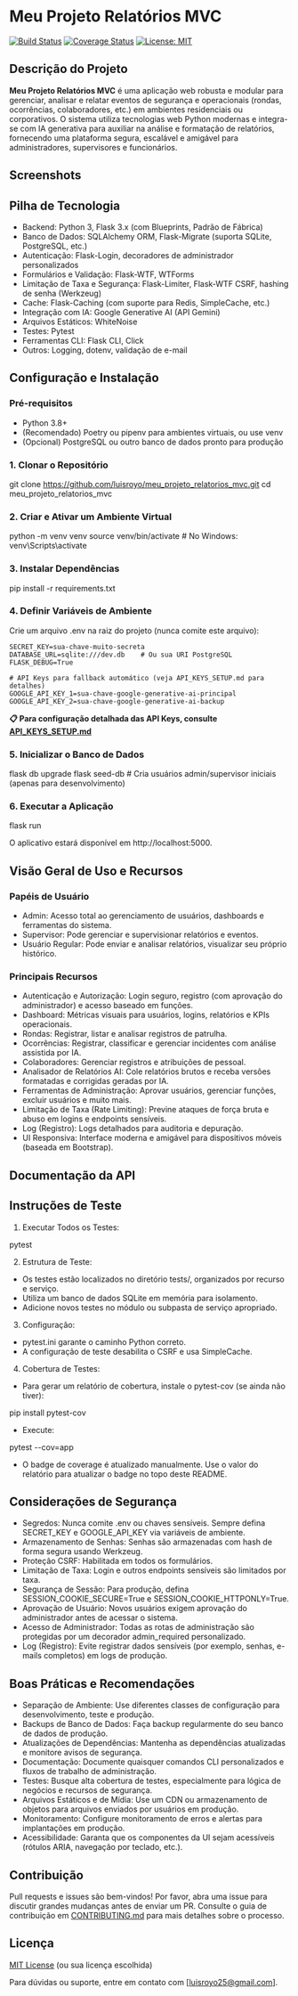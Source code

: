 # Meu Projeto Relatórios MVC

[![Build Status](https://img.shields.io/badge/build-passing-brightgreen)](https://github.com/luisroyo/meu_projeto_relatorios_mvc/actions)
[![Coverage Status](https://img.shields.io/badge/coverage-xx%25-blue)](https://github.com/luisroyo/meu_projeto_relatorios_mvc/actions)
[![License: MIT](https://img.shields.io/badge/License-MIT-yellow.svg)](LICENSE)

## Descrição do Projeto

**Meu Projeto Relatórios MVC** é uma aplicação web robusta e modular para gerenciar, analisar e relatar eventos de segurança e operacionais (rondas, ocorrências, colaboradores, etc.) em ambientes residenciais ou corporativos. O sistema utiliza tecnologias web Python modernas e integra-se com IA generativa para auxiliar na análise e formatação de relatórios, fornecendo uma plataforma segura, escalável e amigável para administradores, supervisores e funcionários.

## Screenshots

<!-- Adicione aqui imagens/gifs do sistema rodando -->
<!-- Exemplo: -->
<!-- ![Dashboard](docs/screenshot_dashboard.png) -->

## Pilha de Tecnologia

- Backend: Python 3, Flask 3.x (com Blueprints, Padrão de Fábrica)
- Banco de Dados: SQLAlchemy ORM, Flask-Migrate (suporta SQLite, PostgreSQL, etc.)
- Autenticação: Flask-Login, decoradores de administrador personalizados
- Formulários e Validação: Flask-WTF, WTForms
- Limitação de Taxa e Segurança: Flask-Limiter, Flask-WTF CSRF, hashing de senha (Werkzeug)
- Cache: Flask-Caching (com suporte para Redis, SimpleCache, etc.)
- Integração com IA: Google Generative AI (API Gemini)
- Arquivos Estáticos: WhiteNoise
- Testes: Pytest
- Ferramentas CLI: Flask CLI, Click
- Outros: Logging, dotenv, validação de e-mail

## Configuração e Instalação

### Pré-requisitos

- Python 3.8+
- (Recomendado) Poetry ou pipenv para ambientes virtuais, ou use venv
- (Opcional) PostgreSQL ou outro banco de dados pronto para produção

### 1. Clonar o Repositório

git clone https://github.com/luisroyo/meu_projeto_relatorios_mvc.git
cd meu_projeto_relatorios_mvc

### 2. Criar e Ativar um Ambiente Virtual

python -m venv venv
source venv/bin/activate    # No Windows: venv\Scripts\activate

### 3. Instalar Dependências

pip install -r requirements.txt

### 4. Definir Variáveis de Ambiente

Crie um arquivo .env na raiz do projeto (nunca comite este arquivo):

```env
SECRET_KEY=sua-chave-muito-secreta
DATABASE_URL=sqlite:///dev.db    # Ou sua URI PostgreSQL
FLASK_DEBUG=True

# API Keys para fallback automático (veja API_KEYS_SETUP.md para detalhes)
GOOGLE_API_KEY_1=sua-chave-google-generative-ai-principal
GOOGLE_API_KEY_2=sua-chave-google-generative-ai-backup
```

**📋 Para configuração detalhada das API Keys, consulte [API_KEYS_SETUP.md](API_KEYS_SETUP.md)**

### 5. Inicializar o Banco de Dados

flask db upgrade
flask seed-db    # Cria usuários admin/supervisor iniciais (apenas para desenvolvimento)

### 6. Executar a Aplicação

flask run

O aplicativo estará disponível em http://localhost:5000.

## Visão Geral de Uso e Recursos

### Papéis de Usuário

- Admin: Acesso total ao gerenciamento de usuários, dashboards e ferramentas do sistema.
- Supervisor: Pode gerenciar e supervisionar relatórios e eventos.
- Usuário Regular: Pode enviar e analisar relatórios, visualizar seu próprio histórico.

### Principais Recursos

- Autenticação e Autorização: Login seguro, registro (com aprovação do administrador) e acesso baseado em funções.
- Dashboard: Métricas visuais para usuários, logins, relatórios e KPIs operacionais.
- Rondas: Registrar, listar e analisar registros de patrulha.
- Ocorrências: Registrar, classificar e gerenciar incidentes com análise assistida por IA.
- Colaboradores: Gerenciar registros e atribuições de pessoal.
- Analisador de Relatórios AI: Cole relatórios brutos e receba versões formatadas e corrigidas geradas por IA.
- Ferramentas de Administração: Aprovar usuários, gerenciar funções, excluir usuários e muito mais.
- Limitação de Taxa (Rate Limiting): Previne ataques de força bruta e abuso em logins e endpoints sensíveis.
- Log (Registro): Logs detalhados para auditoria e depuração.
- UI Responsiva: Interface moderna e amigável para dispositivos móveis (baseada em Bootstrap).

## Documentação da API

<!-- Se você expõe endpoints de API, documente-os aqui ou adicione um link para Swagger/Postman/etc. -->
<!-- Exemplo: -->
<!-- Veja a documentação completa da API em [docs/api.md](docs/api.md) -->

## Instruções de Teste

1. Executar Todos os Testes:

pytest

2. Estrutura de Teste:
- Os testes estão localizados no diretório tests/, organizados por recurso e serviço.
- Utiliza um banco de dados SQLite em memória para isolamento.
- Adicione novos testes no módulo ou subpasta de serviço apropriado.

3. Configuração:
- pytest.ini garante o caminho Python correto.
- A configuração de teste desabilita o CSRF e usa SimpleCache.

4. Cobertura de Testes:
- Para gerar um relatório de cobertura, instale o pytest-cov (se ainda não tiver):

pip install pytest-cov

- Execute:

pytest --cov=app

- O badge de coverage é atualizado manualmente. Use o valor do relatório para atualizar o badge no topo deste README.

## Considerações de Segurança

- Segredos: Nunca comite .env ou chaves sensíveis. Sempre defina SECRET_KEY e GOOGLE_API_KEY via variáveis de ambiente.
- Armazenamento de Senhas: Senhas são armazenadas com hash de forma segura usando Werkzeug.
- Proteção CSRF: Habilitada em todos os formulários.
- Limitação de Taxa: Login e outros endpoints sensíveis são limitados por taxa.
- Segurança de Sessão: Para produção, defina SESSION_COOKIE_SECURE=True e SESSION_COOKIE_HTTPONLY=True.
- Aprovação de Usuário: Novos usuários exigem aprovação do administrador antes de acessar o sistema.
- Acesso de Administrador: Todas as rotas de administração são protegidas por um decorador admin_required personalizado.
- Log (Registro): Evite registrar dados sensíveis (por exemplo, senhas, e-mails completos) em logs de produção.

## Boas Práticas e Recomendações

- Separação de Ambiente: Use diferentes classes de configuração para desenvolvimento, teste e produção.
- Backups de Banco de Dados: Faça backup regularmente do seu banco de dados de produção.
- Atualizações de Dependências: Mantenha as dependências atualizadas e monitore avisos de segurança.
- Documentação: Documente quaisquer comandos CLI personalizados e fluxos de trabalho de administração.
- Testes: Busque alta cobertura de testes, especialmente para lógica de negócios e recursos de segurança.
- Arquivos Estáticos e de Mídia: Use um CDN ou armazenamento de objetos para arquivos enviados por usuários em produção.
- Monitoramento: Configure monitoramento de erros e alertas para implantações em produção.
- Acessibilidade: Garanta que os componentes da UI sejam acessíveis (rótulos ARIA, navegação por teclado, etc.).

## Contribuição

Pull requests e issues são bem-vindos! Por favor, abra uma issue para discutir grandes mudanças antes de enviar um PR.
Consulte o guia de contribuição em [CONTRIBUTING.md](CONTRIBUTING.md) para mais detalhes sobre o processo.

## Licença

[MIT License](LICENSE) (ou sua licença escolhida)

Para dúvidas ou suporte, entre em contato com [luisroyo25@gmail.com].
